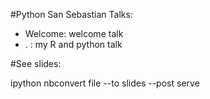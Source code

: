 #Python San Sebastian Talks:
- Welcome: welcome talk
- . : my R and python talk

#See slides:

ipython nbconvert file --to slides --post serve
